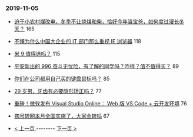 ### 2019-11-05 
- [迫于小农村煤改电，冬季不让烧煤和柴，恰好今年当宝爸，如何度过漫长冬天？](https://www.v2ex.com/t/616232) 165
- [不懂为什么中国大企业的 IT 部门那么重视 IE 浏览器](https://www.v2ex.com/t/616305) 118
- [米 9 值得选吗？](https://www.v2ex.com/t/616298) 115
- [平安新出的 996 奋斗无忧险，有了解的同学吗？咋样？值不值得买？](https://www.v2ex.com/t/616228) 89
- [你们在公司都用自己买的键盘鼠标吗？](https://www.v2ex.com/t/616304) 85
- [29 岁男，牙齿有必要隐形矫正吗？](https://www.v2ex.com/t/616360) 77
- [重磅！微软发布 Visual Studio Online： Web 版 VS Code + 云开发环境](https://www.v2ex.com/t/616296) 76
- [携号转网本月全国实施了，大家会转吗](https://www.v2ex.com/t/616459) 67 

- [ < 上一页 ](https://github.com/able8/v2ex-hot-record/blob/master/2019-11-04.md) -------- [ 下一页 > ](https://github.com/able8/v2ex-hot-record/blob/master/2019-11-06.md)